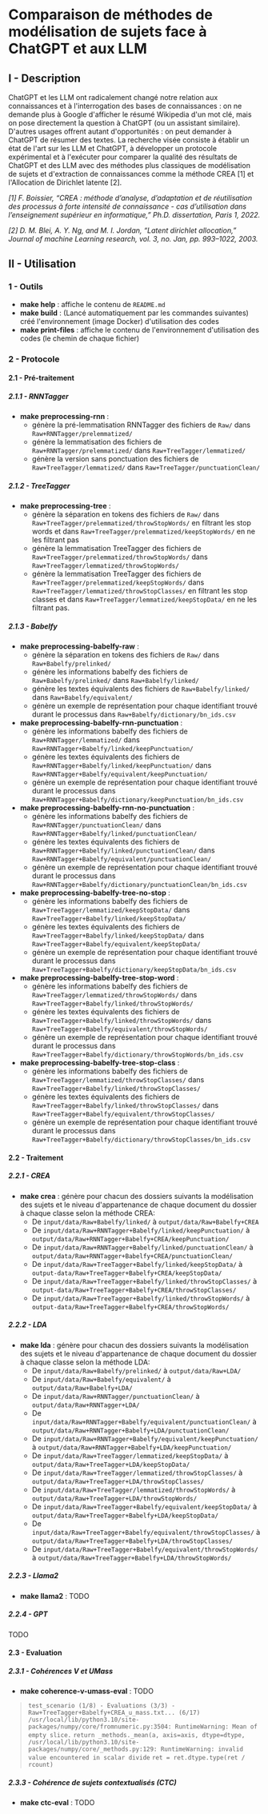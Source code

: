 # Comparaison de méthodes de modélisation de sujets face à ChatGPT et aux LLM
## I - Description
ChatGPT et les LLM ont radicalement changé notre relation aux connaissances et à l'interrogation des bases de connaissances : on ne demande plus à Google d'afficher le résumé Wikipedia d'un mot clé, mais on pose directement la question à ChatGPT (ou un assistant similaire). D'autres usages offrent autant d'opportunités : on peut demander à ChatGPT de résumer des textes. La recherche visée consiste à établir un état de l'art sur les LLM et ChatGPT, à développer un protocole expérimental et à l'exécuter pour comparer la qualité des résultats de ChatGPT et des LLM avec des méthodes plus classiques de modélisation de sujets et d'extraction de connaissances comme la méthode CREA [1] et l'Allocation de Dirichlet latente [2].

*[1]  F. Boissier, “CREA : méthode d’analyse, d’adaptation et de réutilisation des processus à forte intensité de connaissance - cas d’utilisation dans l’enseignement supérieur en informatique,” Ph.D. dissertation, Paris 1, 2022.*

*[2] D. M. Blei, A. Y. Ng, and M. I. Jordan, “Latent dirichlet allocation,” Journal of machine Learning research, vol. 3, no. Jan, pp. 993–1022, 2003.*

## II - Utilisation
### 1 - Outils
- **make help** : affiche le contenu de `README.md`
- **make build** : (Lancé automatiquement par les commandes suivantes) créé l'environnement (image Docker) d'utilisation des codes
- **make print-files** : affiche le contenu de l'environnement d'utilisation des codes (le chemin de chaque fichier)
### 2 - Protocole
#### 2.1 - Pré-traitement
##### 2.1.1 - RNNTagger
- **make preprocessing-rnn** :
    - génère la pré-lemmatisation RNNTagger des fichiers de `Raw/` dans `Raw+RNNTagger/prelemmatized/`
    - génère la lemmatisation des fichiers de `Raw+RNNTagger/prelemmatized/` dans `Raw+TreeTagger/lemmatized/`
    - génère la version sans ponctuation des fichiers de `Raw+TreeTagger/lemmatized/` dans `Raw+TreeTagger/punctuationClean/`
##### 2.1.2 - TreeTagger
- **make preprocessing-tree** :
    - génère la séparation en tokens des fichiers de `Raw/` dans `Raw+TreeTagger/prelemmatized/throwStopWords/` en filtrant les stop words et dans `Raw+TreeTagger/prelemmatized/keepStopWords/` en ne les filtrant pas
    - génère la lemmatisation TreeTagger des fichiers de `Raw+TreeTagger/prelemmatized/throwStopWords/` dans `Raw+TreeTagger/lemmatized/throwStopWords/`
    - génère la lemmatisation TreeTagger des fichiers de `Raw+TreeTagger/prelemmatized/keepStopWords/` dans `Raw+TreeTagger/lemmatized/throwStopClasses/` en filtrant les stop classes et dans `Raw+TreeTagger/lemmatized/keepStopData/` en ne les filtrant pas.
##### 2.1.3 - Babelfy
- **make preprocessing-babelfy-raw** :
    - génère la séparation en tokens des fichiers de `Raw/` dans `Raw+Babelfy/prelinked/`
    - génère les informations babelfy des fichiers de `Raw+Babelfy/prelinked/` dans `Raw+Babelfy/linked/`
    - génère les textes équivalents des fichiers de `Raw+Babelfy/linked/` dans `Raw+Babelfy/equivalent/`
    - génère un exemple de représentation pour chaque identifiant trouvé durant le processus dans `Raw+Babelfy/dictionary/bn_ids.csv`
- **make preprocessing-babelfy-rnn-punctuation** :
    - génère les informations babelfy des fichiers de `Raw+RNNTagger/lemmatized/` dans `Raw+RNNTagger+Babelfy/linked/keepPunctuation/`
    - génère les textes équivalents des fichiers de `Raw+RNNTagger+Babelfy/linked/keepPunctuation/` dans `Raw+RNNTagger+Babelfy/equivalent/keepPunctuation/`
    - génère un exemple de représentation pour chaque identifiant trouvé durant le processus dans `Raw+RNNTagger+Babelfy/dictionary/keepPunctuation/bn_ids.csv`
- **make preprocessing-babelfy-rnn-no-punctuation** :
    - génère les informations babelfy des fichiers de `Raw+RNNTagger/punctuationClean/` dans `Raw+RNNTagger+Babelfy/linked/punctuationClean/`
    - génère les textes équivalents des fichiers de `Raw+RNNTagger+Babelfy/linked/punctuationClean/` dans `Raw+RNNTagger+Babelfy/equivalent/punctuationClean/`
    - génère un exemple de représentation pour chaque identifiant trouvé durant le processus dans `Raw+RNNTagger+Babelfy/dictionary/punctuationClean/bn_ids.csv`
- **make preprocessing-babelfy-tree-no-stop** :
    - génère les informations babelfy des fichiers de `Raw+TreeTagger/lemmatized/keepStopData/` dans `Raw+TreeTagger+Babelfy/linked/keepStopData/`
    - génère les textes équivalents des fichiers de `Raw+TreeTagger+Babelfy/linked/keepStopData/` dans `Raw+TreeTagger+Babelfy/equivalent/keepStopData/`
    - génère un exemple de représentation pour chaque identifiant trouvé durant le processus dans `Raw+TreeTagger+Babelfy/dictionary/keepStopData/bn_ids.csv`
- **make preprocessing-babelfy-tree-stop-word** :
    - génère les informations babelfy des fichiers de `Raw+TreeTagger/lemmatized/throwStopWords/` dans `Raw+TreeTagger+Babelfy/linked/throwStopWords/`
    - génère les textes équivalents des fichiers de `Raw+TreeTagger+Babelfy/linked/throwStopWords/` dans `Raw+TreeTagger+Babelfy/equivalent/throwStopWords/`
    - génère un exemple de représentation pour chaque identifiant trouvé durant le processus dans `Raw+TreeTagger+Babelfy/dictionary/throwStopWords/bn_ids.csv`
- **make preprocessing-babelfy-tree-stop-class** :
    - génère les informations babelfy des fichiers de `Raw+TreeTagger/lemmatized/throwStopClasses/` dans `Raw+TreeTagger+Babelfy/linked/throwStopClasses/`
    - génère les textes équivalents des fichiers de `Raw+TreeTagger+Babelfy/linked/throwStopClasses/` dans `Raw+TreeTagger+Babelfy/equivalent/throwStopClasses/`
    - génère un exemple de représentation pour chaque identifiant trouvé durant le processus dans `Raw+TreeTagger+Babelfy/dictionary/throwStopClasses/bn_ids.csv`
#### 2.2 - Traitement
##### 2.2.1 - CREA
- **make crea** :
    génère pour chacun des dossiers suivants la modélisation des sujets et le niveau d'appartenance de chaque document du dossier à chaque classe selon la méthode CREA:
    - De `input/data/Raw+Babelfy/linked/` à `output/data/Raw+Babelfy+CREA`
    - De `input/data/Raw+RNNTagger+Babelfy/linked/keepPunctuation/` à `output/data/Raw+RNNTagger+Babelfy+CREA/keepPunctuation/`
    - De `input/data/Raw+RNNTagger+Babelfy/linked/punctuationClean/` à `output/data/Raw+RNNTagger+Babelfy+CREA/punctuationClean/`
    - De `input/data/Raw+TreeTagger+Babelfy/linked/keepStopData/` à `output-data/Raw+TreeTagger+Babelfy+CREA/keepStopData/`
    - De `input/data/Raw+TreeTagger+Babelfy/linked/throwStopClasses/` à `output-data/Raw+TreeTagger+Babelfy+CREA/throwStopClasses/`
    - De `input/data/Raw+TreeTagger+Babelfy/linked/throwStopWords/` à `output-data/Raw+TreeTagger+Babelfy+CREA/throwStopWords/`
##### 2.2.2 - LDA
- **make lda** :
    génère pour chacun des dossiers suivants la modélisation des sujets et le niveau d'appartenance de chaque document du dossier à chaque classe selon la méthode LDA:
    - De `input/data/Raw+Babelfy/prelinked/` à `output/data/Raw+LDA/`
    - De `input/data/Raw+Babelfy/equivalent/` à `output/data/Raw+Babelfy+LDA/`
    - De `input/data/Raw+RNNTagger/punctuationClean/` à `output/data/Raw+RNNTagger+LDA/`
    - De `input/data/Raw+RNNTagger+Babelfy/equivalent/punctuationClean/` à `output/data/Raw+RNNTagger+Babelfy+LDA/punctuationClean/`
    - De `input/data/Raw+RNNTagger+Babelfy/equivalent/keepPunctuation/` à `output/data/Raw+RNNTagger+Babelfy+LDA/keepPunctuation/`
    - De `input/data/Raw+TreeTagger/lemmatized/keepStopData/` à `output/data/Raw+TreeTagger+LDA/keepStopData/`
    - De `input/data/Raw+TreeTagger/lemmatized/throwStopClasses/` à `output/data/Raw+TreeTagger+LDA/throwStopClasses/`
    - De `input/data/Raw+TreeTagger/lemmatized/throwStopWords/` à `output/data/Raw+TreeTagger+LDA/throwStopWords/`
    - De `input/data/Raw+TreeTagger+Babelfy/equivalent/keepStopData/` à `output/data/Raw+TreeTagger+Babelfy+LDA/keepStopData/`
    - De `input/data/Raw+TreeTagger+Babelfy/equivalent/throwStopClasses/` à `output/data/Raw+TreeTagger+Babelfy+LDA/throwStopClasses/`
    - De `input/data/Raw+TreeTagger+Babelfy/equivalent/throwStopWords/` à `output/data/Raw+TreeTagger+Babelfy+LDA/throwStopWords/`
##### 2.2.3 - Llama2
- **make llama2** :
    TODO
##### 2.2.4 - GPT
TODO
#### 2.3 - Evaluation
##### 2.3.1 - Cohérences V et UMass
- **make coherence-v-umass-eval** :
    TODO

> `test_scenario (1/8) - Evaluations (3/3) - Raw+TreeTagger+Babelfy+CREA_u_mass.txt... (6/17)`
> `/usr/local/lib/python3.10/site-packages/numpy/core/fromnumeric.py:3504: RuntimeWarning: Mean of empty slice.`
> `return _methods._mean(a, axis=axis, dtype=dtype,`
> `/usr/local/lib/python3.10/site-packages/numpy/core/_methods.py:129: RuntimeWarning: invalid value encountered in scalar divide`
> `ret = ret.dtype.type(ret / rcount)`

##### 2.3.3 - Cohérence de sujets contextualisés (CTC)
- **make ctc-eval** :
    TODO